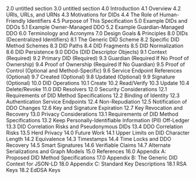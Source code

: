 2.0 	 untitled section
3.0 	 untitled section
4.0 	 Introduction
4.1 	 Overview
4.2 	 URIs, URLs, and URNs
4.3 	 Motivations for DIDs
4.4 	 The Role of Human-Friendly Identifiers
4.5 	 Purpose of This Specification
5.0 	 Example DIDs and DDOs
5.1 	 Example Owner-Managed DDO
5.2 	 Example Guardian-Managed DDO
6.0 	 Terminology and Acronyms
7.0 	 Design Goals & Principles
8.0 	 DIDs (Decentralized Identifiers)
8.1 	 The Generic DID Scheme
8.2 	 Specific DID Method Schemes
8.3 	 DID Paths
8.4 	 DID Fragments
8.5 	 DID Normalization
8.6 	 DID Persistence
9.0 	 DDOs (DID Descriptor Objects)
9.1 	 Context (Required)
9.2 	 Primary DID (Required)
9.3 	 Guardian (Required If No Proof of Ownership)
9.4 	 Proof of Ownership (Required If No Guardian)
9.5 	 Proof of Control (Optional and Method-Specific)
9.6 	 Service Endpoint References (Optional)
9.7 	 Created (Optional)
9.8 	 Updated (Optional)
9.9 	 Signature (Optional)
10.0 	 DID Operations
10.1 	 Create
10.2 	 Read/Verify
10.3 	 Update
10.4 	 Delete/Revoke
11.0 	 DID Resolvers
12.0 	 Security Considerations
12.1 	 Requirements of DID Method Specifications
12.2 	 Binding of Identity
12.3 	 Authentication Service Endpoints
12.4 	 Non-Repudiation
12.5 	 Notification of DDO Changes
12.6 	 Key and Signature Expiration
12.7 	 Key Revocation and Recovery
13.0 	 Privacy Considerations
13.1 	 Requirements of DID Method Specifications
13.2 	 Keep Personally-Identifiable Information (PII) Off-Ledger
13.3 	 DID Correlation Risks and Pseudonymous DIDs
13.4 	 DDO Correlation Risks
13.5 	 Herd Privacy
14.0 	 Future Work
14.1 	 Upper Limits on DID Character Length
14.2 	 Equivalence
14.3 	 Timestamps
14.4 	 Time Locks and DDO Recovery
14.5 	 Smart Signatures
14.6 	 Verifiable Claims
14.7 	 Alternate Serializations and Graph Models
15.0 	 References
16.0 	 Appendix A: Proposed DID Method Specifications
17.0 	 Appendix B: The Generic DID Context for JSON-LD
18.0 	 Appendix C: Standard Key Descriptions
18.1 	 RSA Keys
18.2 	 EdDSA Keys

